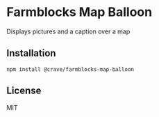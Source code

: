 

# Farmblocks Map Balloon

Displays pictures and a caption over a map

## Installation

```
npm install @crave/farmblocks-map-balloon
```

## License

MIT
